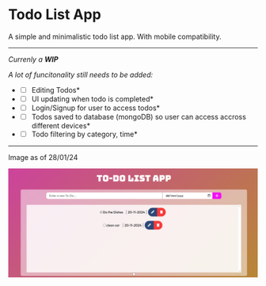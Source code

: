 # Todo List App

A simple and minimalistic todo list app. With mobile compatibility.

---
*Currenly a ***WIP****

*A lot of funcitonality still needs to be added:*

* -[ ] Editing Todos*

* -[ ] UI updating when todo is completed*

* -[ ] Login/Signup for user to access todos*

* -[ ] Todos saved to database (mongoDB) so user can access accross different devices*

* -[ ] Todo filtering by category, time*
---
Image as of 28/01/24

![Image of minimalistic todo app pin/yellow gradient background](Images/siteimage28-01.png)
